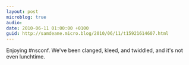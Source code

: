 ```yaml
---
layout: post
microblog: true
audio: 
date: 2010-06-11 01:00:00 +0100
guid: http://samdeane.micro.blog/2010/06/11/t15921614607.html
---
```

Enjoying #nsconf. We've been clanged, kleed, and twiddled, and it's not even lunchtime.
